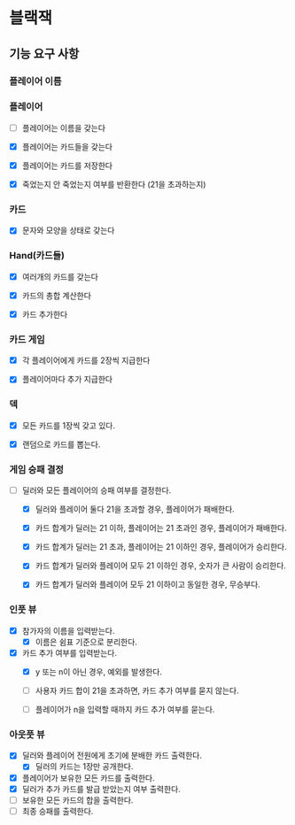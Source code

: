 # 블랙잭


## 기능 요구 사항

### 플레이어 이름

### 플레이어

- [ ] 플레이어는 이름을 갖는다
- [X] 플레이어는 카드들을 갖는다
- [X] 플레이어는 카드를 저장한다 
- [X] 죽었는지 안 죽었는지 여부를 반환한다 (21을 초과하는지)


### 카드

- [x] 문자와 모양을 상태로 갖는다 


### Hand(카드들)

- [x] 여러개의 카드를 갖는다
- [x] 카드의 총합 계산한다 
- [x] 카드 추가한다 


### 카드 게임

- [x] 각 플레이어에게 카드를 2장씩 지급한다
- [x] 플레이어마다 추가 지급한다


### 덱

- [x] 모든 카드를 1장씩 갖고 있다. 
- [x] 랜덤으로 카드를 뽑는다.


### 게임 승패 결정

- [ ] 딜러와 모든 플레이어의 승패 여부를 결정한다. 
  - [x] 딜러와 플레이어 둘다 21을 초과할 경우, 플레이어가 패배한다. 
  - [x] 카드 합계가 딜러는 21 이하, 플레이어는 21 초과인 경우, 플레이어가 패배한다.  
  - [x] 카드 합계가 딜러는 21 초과, 플레이어는 21 이하인 경우, 플레이어가 승리한다. 
  - [x] 카드 합계가 딜러와 플레이어 모두 21 이하인 경우, 숫자가 큰 사람이 승리한다.
  - [x] 카드 합계가 딜러와 플레이어 모두 21 이하이고 동일한 경우, 무승부다. 


### 인풋 뷰

- [x] 참가자의 이름을 입력받는다.
  - [x] 이름은 쉼표 기준으로 분리한다.
- [x] 카드 추가 여부를 입력받는다. 
  - [x] y 또는 n이 아닌 경우, 예외를 발생한다. 
  - [ ] 사용자 카드 합이 21을 초과하면, 카드 추가 여부를 묻지 않는다.
  - [ ] 플레이어가 n을 입력할 때까지 카드 추가 여부를 묻는다.


### 아웃풋 뷰

- [x] 딜러와 플레이어 전원에게 초기에 분배한 카드 출력한다. 
  - [x] 딜러의 카드는 1장만 공개한다. 
- [x] 플레이어가 보유한 모든 카드를 출력한다.
- [x] 딜러가 추가 카드를 발급 받았는지 여부 출력한다. 
- [ ] 보유한 모든 카드의 합을 출력한다. 
- [ ] 최종 승패를 출력한다. 
